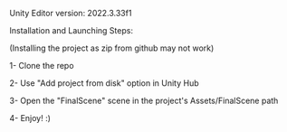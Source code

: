 Unity Editor version: 2022.3.33f1


Installation and Launching Steps:


(Installing the project as zip from github may not work)


1- Clone the repo

2- Use "Add project from disk" option in Unity Hub

3- Open the "FinalScene" scene in the project's Assets/FinalScene path

4- Enjoy! :)
